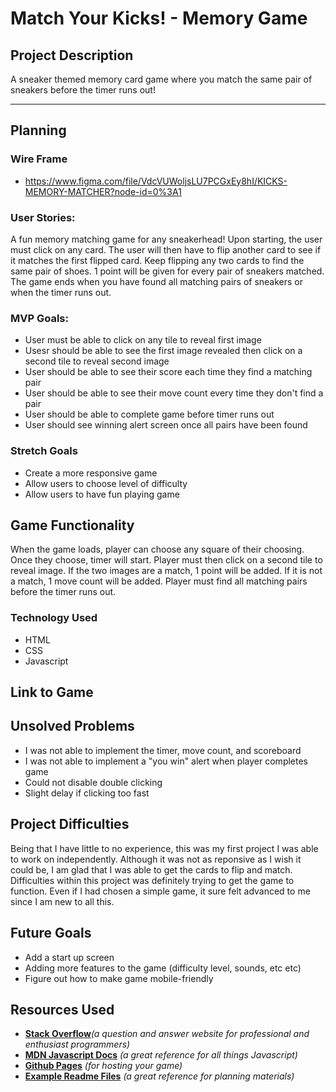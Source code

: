 # Match Your Kicks! - Memory Game


## Project Description
A sneaker themed memory card game where you match the same pair of sneakers before the timer runs out!


---

## Planning


### Wire Frame 
* https://www.figma.com/file/VdcVUWoljsLU7PCGxEy8hI/KICKS-MEMORY-MATCHER?node-id=0%3A1

### User Stories: 
A fun memory matching game for any sneakerhead! Upon starting, the user must click on any card. The user will then have to flip another card to see if it matches the first flipped card. Keep flipping any two cards to find the same pair of shoes. 1 point will be given for every pair of sneakers matched. The game ends when you have found all matching pairs of sneakers or when the timer runs out.

### MVP Goals: 
* User must be able to click on any tile to reveal first image
* Usesr should be able to see the first image revealed then click on a second tile to reveal second image
* User should be able to see their score each time they find a matching pair
* User should be able to see their move count every time they don't find a pair
* User should be able to complete game before timer runs out
* User should see winning alert screen once all pairs have been found

### Stretch Goals
* Create a more responsive game
* Allow users to choose level of difficulty 
* Allow users to have fun playing game

## Game Functionality 
When the game loads, player can choose any square of their choosing. 
Once they choose, timer will start. 
Player must then click on a second tile to reveal image.
 If the two images are a match, 1 point will be added. 
 If it is not a match, 1 move count will be added. 
 Player must find all matching pairs before the timer runs out. 

### Technology Used
* HTML
* CSS
* Javascript

## Link to Game


## Unsolved Problems
* I was not able to implement the timer, move count, and scoreboard
* I was not able to implement a "you win" alert when player completes game
* Could not disable double clicking 
* Slight delay if clicking too fast 

## Project Difficulties
Being that I have little to no experience, this was my first project I was able to work on independently. Although it was not as reponsive as I wish it could be, I am glad that I was able to get the cards to flip and match. Difficulties within this project was definitely trying to get the game to function. Even if I had chosen a simple game, it sure felt advanced to me since I am new to all this. 


## Future Goals
* Add a start up screen
* Adding more features to the game (difficulty level, sounds, etc etc)
* Figure out how to make game mobile-friendly 

## Resources Used
* **[Stack Overflow](https://stackoverflow.com/)**_(a question and answer website for professional and enthusiast programmers)_
* **[MDN Javascript Docs](https://developer.mozilla.org/en-US/docs/Web/JavaScript)** _(a great reference for all things  Javascript)_
* **[Github Pages](https://pages.github.com)** _(for hosting your game)_
* **[Example Readme Files](https://github.com/SEIR-7-06/example-readmes)** _(a great reference for planning materials)_

